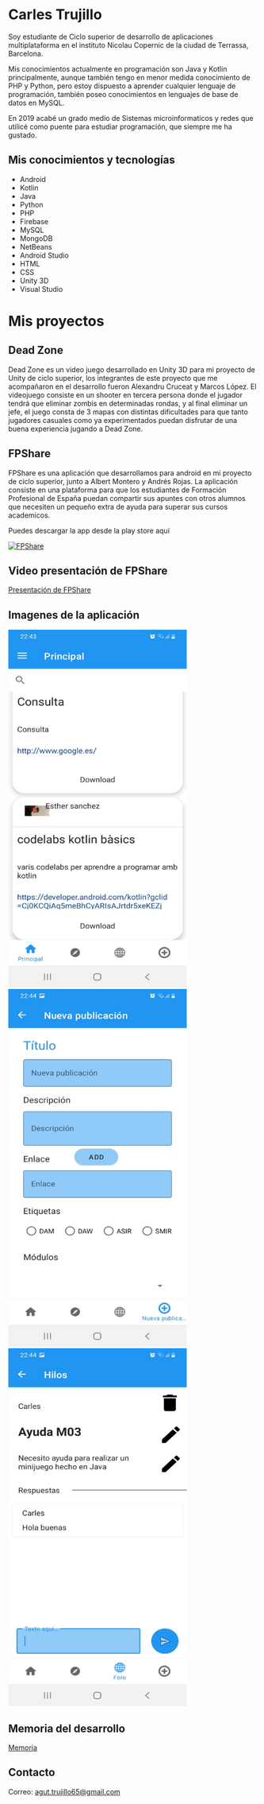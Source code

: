 # Carles Trujillo

<!--**CarlesTrujillo/CarlesTrujillo** is a ✨ _special_ ✨ repository because its `README.md` (this file) appears on your GitHub profile.-->

Soy estudiante de Ciclo superior de desarrollo de aplicaciones multiplataforma en el instituto Nicolau Copernic de la ciudad de Terrassa, Barcelona.

Mis conocimientos actualmente en programación son Java y Kotlin principalmente, aunque también tengo en menor medida conocimiento de PHP y Python, pero estoy dispuesto a aprender cualquier lenguaje de programación, también poseo conocimientos en lenguajes de base de datos en MySQL.

En 2019 acabé un grado medio de Sistemas microinformaticos y redes que utilicé como puente para estudiar programación, que siempre me ha gustado.

## Mis conocimientos y tecnologías

- Android
- Kotlin
- Java
- Python
- PHP
- Firebase
- MySQL
- MongoDB
- NetBeans
- Android Studio
- HTML
- CSS
- Unity 3D
- Visual Studio

# Mis proyectos

## Dead Zone

Dead Zone es un video juego desarrollado en Unity 3D para mi proyecto de Unity de ciclo superior, los integrantes de este proyecto que me acompañaron en el desarrollo fueron Alexandru Cruceat y Marcos López.
El videojuego consiste en un shooter en tercera persona donde el jugador tendrá que eliminar zombis en determinadas rondas, y al final eliminar un jefe, el juego consta de 3 mapas con distintas dificultades para que tanto jugadores casuales como ya experimentados puedan disfrutar de una buena experiencia jugando a Dead Zone.

## FPShare

FPShare es una aplicación que desarrollamos para android en mi proyecto de ciclo superior, junto a Albert Montero y Andrés Rojas.
La aplicación consiste en una plataforma para que los estudiantes de Formación Profesional de España puedan compartir sus apuntes con otros alumnos que necesiten un pequeño extra de ayuda para superar sus cursos academicos.

Puedes descargar la app desde la play store aquí

[![FPShare](https://cdn-icons-png.flaticon.com/512/300/300218.png)](https://play.google.com/store/apps/details?id=cat.copernic.fpshare&hl=es)


## Video presentación de FPShare

[Presentación de FPShare](https://drive.google.com/file/d/1F-JFgSfb4tzAZ-wGytvj7uJnb_c85MbH/view?usp=sharing)

## Imagenes de la aplicación

<img src="https://github.com/CarlesTrujillo/CarlesTrujillo/blob/main/PantallaPrincipal.jpeg" height="720px" width="360px">
<img src="https://github.com/CarlesTrujillo/CarlesTrujillo/blob/main/NuevaPublicacion.jpeg" height="720px" width="360px">
<img src="https://github.com/CarlesTrujillo/CarlesTrujillo/blob/main/Hilos.jpeg" height="720px" width="360px">

## Memoria del desarrollo

[Memoria](https://docs.google.com/document/d/1HiETTI83DPGl4VQqTMPh0wTtt5l6Rl9B/edit?usp=sharing&ouid=105444018456001402824&rtpof=true&sd=true)

## Contacto

Correo: agut.trujillo65@gmail.com
